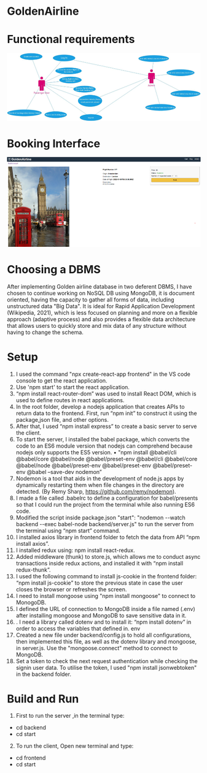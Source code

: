 # GoldenAirline

# Functional requirements

![Parts](https://github.com/rodaw92/GoldenAirline/blob/master/image.png)

# Booking Interface


![Parts](https://github.com/rodaw92/GoldenAirline/blob/master/GoldenAirline/image.png)

# Choosing a DBMS
After implementing Golden airline database in two deferent DBMS, I have chosen to continue working on NoSQL DB using MongoDB, it is document oriented, having the capacity to gather all forms of data, including unstructured data "Big Data". It is ideal for Rapid Application Development (Wikipedia, 2021), which is less focused on planning and more on a flexible approach (adaptive process) and also provides a flexible data architecture that allows users to quickly store and mix data of any structure without having to change the schema. 

# Setup
1.	I used the command "npx create-react-app frontend" in the VS code console to get the react application.
2.	Use 'npm start' to start the react application.
3.	“npm install react-router-dom” was used to install React DOM, which is used to define routes in react applications.
4.	In the root folder, develop a nodejs application that creates APIs to return data to the frontend. First, run “npm init” to construct it using the package,json file, and other options.
5.	After that, I used “npm install express” to create a basic server to serve the client.
6.	To start the server, I installed the babel package, which converts the code to an ES6 module version that nodejs can comprehend because nodejs only supports the ES5 version. 
•	"npm install @babel/cli @babel/core @babel/node @babel/preset-env @babel/cli @babel/core @babel/node @babel/preset-env @babel/preset-env @babel/preset-env @babel –save-dev nodemon”
7.	Nodemon is a tool that aids in the development of node.js apps by dynamically restarting them when file changes in the directory are detected. (By Remy Sharp, https://github.com/remy/nodemon).
8.	I made a file called .babelrc to define a configuration for babel/presents so that I could run the project from the terminal while also running ES6 code.
9.	Modified the script inside package.json "start": "nodemon --watch backend --exec babel-node backend/server.js" to run the server from the terminal using “npm start” command.
10.	I installed axios library in frontend folder to fetch the data from API “npm install axios”.
11.	I installed redux using: npm install react-redux.
12.	Added middleware (thunk) to store.js, which allows me to conduct async transactions inside redux actions, and installed it with “npm install redux-thunk”.
13.	I used the following command to install js-cookie in the frontend folder: “npm install js-cookie” to store the previous state in case the user closes the browser or refreshes the screen.
14.	I need to install mongoose using "npm install mongoose" to connect to MonogoDB.
15.	I defined the URL of connection to MongoDB inside a file named (.env) after installing mongoose and MongoDB to save sensitive data in it.
16.	. I need a library called dotenv and to install it: “npm install dotenv” in order to access the variables that defined in. env
17.	Created a new file under backend/config.js to hold all configurations, then implemented this file, as well as the dotenv library and mongoose, in server.js. Use the "mongoose.connect" method to connect to MongoDB.
18.	Set a token to check the next request authentication while checking the signin user data. To utilise the token, I used "npm install jsonwebtoken" in the backend folder.

# Build and Run
1. First to run the server ,in the terminal type:
- cd backend
- cd start
2. To run the client, Open new terminal and type:
- cd frontend
- cd start
